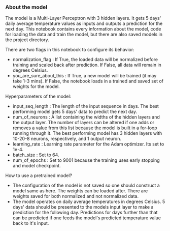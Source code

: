 ### About the model

The model is a Multi-Layer Perceptron with 3 hidden layers. It gets 5 days' daily average temperature values as inputs and outputs a prediction for the next day. This notebook contains every information about the model, code for loading the data and train the model, but there are also saved models in the project directory.

There are two flags in this notebook to configure its behavior:

- normalization_flag : If True, the loaded data will be normalized before training and scaled back after prediction. If False, all data will remain in degrees Celsius.
- you_are_sure_about_this : If True, a new model will be trained (it may take 1-3 mins). If False, the notebook loads in a trained and saved set of weights for the model.

Hyperparameters of the model:

- input_seq_length : The length of the input sequence in days. The best performing model gets 5 days' data to predict the next day.
- num_of_neurons : A list containing the widths of the hidden layers and the output layer. The number of layers can be altered if one adds or removes a value from this list because the model is built in a for-loop running through it. The best performing model has 3 hidden layers with 10-20-8 neurons, respectively, and 1 output neuron.
- learning_rate : Learning rate parameter for the Adam optimizer. Its set to 1e-4.
- batch_size : Set to 64.
- num_of_epochs : Set to 9001 because the training uses early stopping and model checkpoint.

How to use a pretrained model?

- The configuration of the model is not saved so one should construct a model same as here. The weights can be loaded after. There are weights saved for both normalized and not normalized data.
- The model operates on daily average temperatures in degrees Celsius. 5 days' data should be presented to the models input layer to make a prediction for the following day. Predictions for days further than that can be predicted if one feeds the model's predicted temperature value back to it's input.

